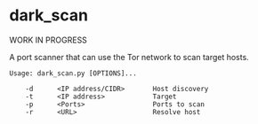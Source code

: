 # dark_scan
WORK IN PROGRESS

A port scanner that can use the Tor network to scan target hosts.

	Usage: dark_scan.py [OPTIONS]...

        -d      <IP address/CIDR>       Host discovery
        -t      <IP address>            Target
        -p      <Ports>                 Ports to scan
        -r      <URL>                   Resolve host
